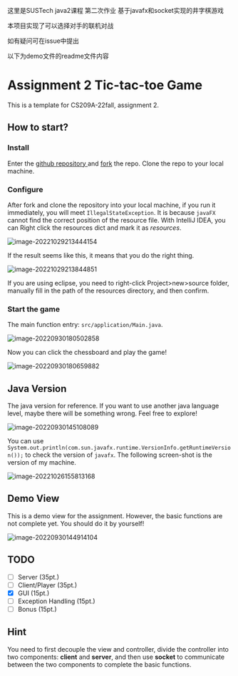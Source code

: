 这里是SUSTech java2课程 第二次作业 基于javafx和socket实现的井字棋游戏 

本项目实现了可以选择对手的联机对战

如有疑问可在issue中提出

以下为demo文件的readme文件内容

# Assignment 2 Tic-tac-toe Game

This is a template for CS209A-22fall, assignment 2.

## How to start?

### Install

Enter the [github repository ](https://github.com/Sustech-yx/Tic-tac-toe)and [fork](https://github.com/Sustech-yx/Tic-tac-toe/fork) the repo. Clone the repo to your local machine.

### Configure

After fork and clone the repository into your local machine, if you run it immediately, you will meet `IllegalStateException`. It is because `javaFX` cannot find the correct position of the resource file. With IntelliJ IDEA, you can Right click the resources dict and mark it as *resources*. 

![image-20221029213444154](README.assets/image-20221029213444154.png)

If the result seems like this, it means that you do the right thing.

![image-20221029213844851](README.assets/image-20221029213844851.png)

If you are using eclipse, you need to right-click Project>new>source folder, manually fill in the path of the resources directory, and then confirm.

### Start the game

The main function entry: `src/application/Main.java`.

![image-20220930180502858](README.assets/image-20220930180502858.png)

Now you can click the chessboard and play the game!

![image-20220930180659882](README.assets/image-20220930180659882.png)

## Java Version

The java version for reference. If you want to use another java language level, maybe there will be something wrong. Feel free to explore!

![image-20220930145108089](README.assets/image-20220930145108089.png)

You can use `System.out.println(com.sun.javafx.runtime.VersionInfo.getRuntimeVersion());` to check the version of `javafx`. The following screen-shot is the version of my machine.

![image-20221026155813168](README.assets/image-20221026155813168.png)

## Demo View

This is a demo view for the assignment. However, the basic functions are not complete yet. You should do it by yourself!

![image-20220930144914104](README.assets/image-20220930144914104.png)

## TODO

- [ ] Server (35pt.)
- [ ] Client/Player (35pt.)
- [x] GUI (15pt.)
- [ ] Exception Handling (15pt.)
- [ ] Bonus (15pt.)

## Hint

You need to first decouple the view and controller, divide the controller into two components: **client** and **server**, and then use **socket** to communicate between the two components to complete the basic functions.
